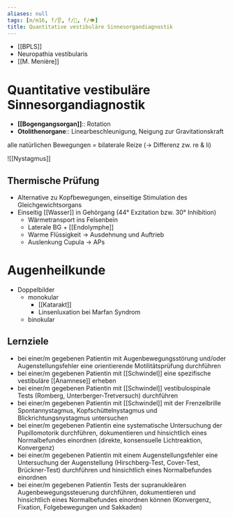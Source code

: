 ```yaml
---
aliases: null
tags: [m/m16, f/👂, f/🧠, f/👁️]
title: Quantitative vestibuläre Sinnesorgandiagnostik
---
```

- [[BPLS]]
- Neuropathia vestibularis
- [[M. Menière]]

# Quantitative vestibuläre Sinnesorgandiagnostik

- **[[Bogengangsorgan]]**:: Rotation
- **Otolithenorgane**:: Linearbeschleunigung, Neigung zur Gravitationskraft

alle natürlichen Bewegungen = bilaterale Reize (→ Differenz zw. re & li)

![[Nystagmus]]

## Thermische Prüfung

- Alternative zu Kopfbewegungen, einseitige Stimulation des Gleichgewichtsorgans
- Einseitig [[Wasser]] in Gehörgang (44° Exzitation bzw. 30° Inhibition)
    - Wärmetransport ins Felsenbein
    - Laterale BG + [[Endolymphe]]
    - Warme Flüssigkeit → Ausdehnung und Auftrieb
    - Auslenkung Cupula → APs

# Augenheilkunde

- Doppelbilder
    - monokular
        - [[Katarakt]]
        - Linsenluxation bei Marfan Syndrom
    - binokular

## Lernziele

- bei einer/m gegebenen Patientin mit Augenbewegungsstörung und/oder Augenstellungsfehler eine orientierende Motilitätsprüfung durchführen
- bei einer/m gegebenen Patientin mit [[Schwindel]] eine spezifische vestibuläre [[Anamnese]] erheben
- bei einer/m gegebenen Patientin mit [[Schwindel]] vestibulospinale Tests (Romberg, Unterberger-Tretversuch) durchführen
- bei einer/m gegebenen Patientin mit [[Schwindel]] mit der Frenzelbrille Spontannystagmus, Kopfschüttelnystagmus und Blickrichtungsnystagmus untersuchen
- bei einer/m gegebenen Patientin eine systematische Untersuchung der Pupillomotorik durchführen, dokumentieren und hinsichtlich eines Normalbefundes einordnen (direkte, konsensuelle Lichtreaktion, Konvergenz)
- bei einer/m gegebenen Patientin mit einem Augenstellungsfehler eine Untersuchung der Augenstellung (Hirschberg-Test, Cover-Test, Brückner-Test) durchführen und hinsichtlich eines Normalbefundes einordnen
- bei einer/m gegebenen Patientin Tests der supranukleären Augenbewegungssteuerung durchführen, dokumentieren und hinsichtlich eines Normalbefundes einordnen können (Konvergenz, Fixation, Folgebewegungen und Sakkaden)

